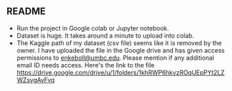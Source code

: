 ## README


* Run the project in Google colab or Jupyter notebook.
* Dataset is huge. It takes around a minute to upload into colab.
* The Kaggle path of my dataset (csv file) seems like it is removed by the owner. I have uploaded the file in the Google drive and has given access permissions to enkeboll@umbc.edu. Please mention if any additional email ID needs access. Here's the link to the file
 https://drive.google.com/drive/u/1/folders/1khRWP6hkvzROqUEpPYt2LZWZsygAyFvq


